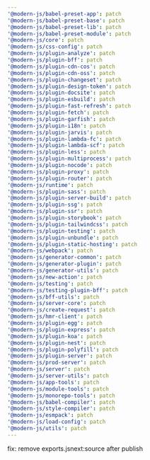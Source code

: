 ```yaml
---
'@modern-js/babel-preset-app': patch
'@modern-js/babel-preset-base': patch
'@modern-js/babel-preset-lib': patch
'@modern-js/babel-preset-module': patch
'@modern-js/core': patch
'@modern-js/css-config': patch
'@modern-js/plugin-analyze': patch
'@modern-js/plugin-bff': patch
'@modern-js/plugin-cdn-cos': patch
'@modern-js/plugin-cdn-oss': patch
'@modern-js/plugin-changeset': patch
'@modern-js/plugin-design-token': patch
'@modern-js/plugin-docsite': patch
'@modern-js/plugin-esbuild': patch
'@modern-js/plugin-fast-refresh': patch
'@modern-js/plugin-fetch': patch
'@modern-js/plugin-garfish': patch
'@modern-js/plugin-i18n': patch
'@modern-js/plugin-jarvis': patch
'@modern-js/plugin-lambda-fc': patch
'@modern-js/plugin-lambda-scf': patch
'@modern-js/plugin-less': patch
'@modern-js/plugin-multiprocess': patch
'@modern-js/plugin-nocode': patch
'@modern-js/plugin-proxy': patch
'@modern-js/plugin-router': patch
'@modern-js/runtime': patch
'@modern-js/plugin-sass': patch
'@modern-js/plugin-server-build': patch
'@modern-js/plugin-ssg': patch
'@modern-js/plugin-ssr': patch
'@modern-js/plugin-storybook': patch
'@modern-js/plugin-tailwindcss': patch
'@modern-js/plugin-testing': patch
'@modern-js/plugin-unbundle': patch
'@modern-js/plugin-static-hosting': patch
'@modern-js/webpack': patch
'@modern-js/generator-common': patch
'@modern-js/generator-plugin': patch
'@modern-js/generator-utils': patch
'@modern-js/new-action': patch
'@modern-js/testing': patch
'@modern-js/testing-plugin-bff': patch
'@modern-js/bff-utils': patch
'@modern-js/server-core': patch
'@modern-js/create-request': patch
'@modern-js/hmr-client': patch
'@modern-js/plugin-egg': patch
'@modern-js/plugin-express': patch
'@modern-js/plugin-koa': patch
'@modern-js/plugin-nest': patch
'@modern-js/plugin-polyfill': patch
'@modern-js/plugin-server': patch
'@modern-js/prod-server': patch
'@modern-js/server': patch
'@modern-js/server-utils': patch
'@modern-js/app-tools': patch
'@modern-js/module-tools': patch
'@modern-js/monorepo-tools': patch
'@modern-js/babel-compiler': patch
'@modern-js/style-compiler': patch
'@modern-js/esmpack': patch
'@modern-js/load-config': patch
'@modern-js/utils': patch
---
```


fix: remove exports.jsnext:source after publish
